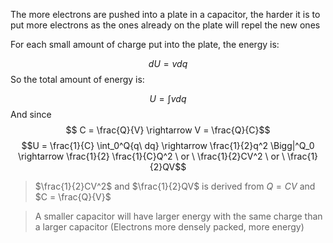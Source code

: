 The more electrons are pushed into a plate in a capacitor, the harder it is to put more electrons as the ones already on the plate will repel the new ones

For each small amount of charge put into the plate, the energy is:

$$dU = vdq$$
So the total amount of energy is:

$$U = \int{vdq}$$
And since $$ C = \frac{Q}{V} \rightarrow V = \frac{Q}{C}$$
$$U = \frac{1}{C} \int_0^Q{q\ dq} \rightarrow \frac{1}{2}q^2 \Bigg|^Q_0 \rightarrow \frac{1}{2} \frac{1}{C}Q^2  \ or \  \frac{1}{2}CV^2 \ or \ \frac{1}{2}QV$$
> $\frac{1}{2}CV^2$ and $\frac{1}{2}QV$ is derived from $Q= CV$ and $C = \frac{Q}{V}$
 
> A smaller capacitor will have larger energy with the same charge than a larger capacitor (Electrons more densely packed, more energy)